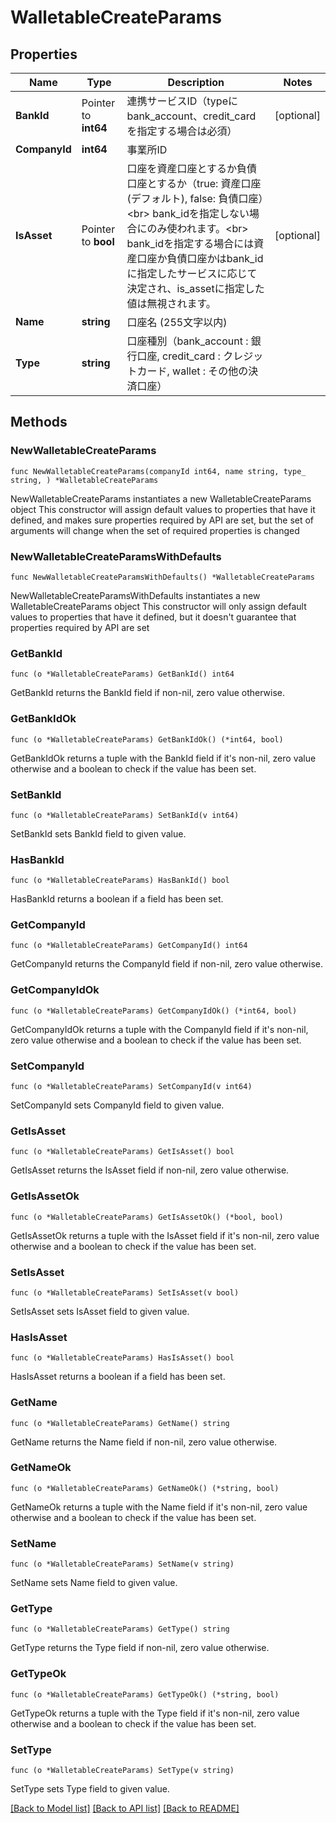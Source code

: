 # WalletableCreateParams

## Properties

Name | Type | Description | Notes
------------ | ------------- | ------------- | -------------
**BankId** | Pointer to **int64** | 連携サービスID（typeにbank_account、credit_cardを指定する場合は必須） | [optional] 
**CompanyId** | **int64** | 事業所ID | 
**IsAsset** | Pointer to **bool** | 口座を資産口座とするか負債口座とするか（true: 資産口座 (デフォルト), false: 負債口座）&lt;br&gt; bank_idを指定しない場合にのみ使われます。&lt;br&gt; bank_idを指定する場合には資産口座か負債口座かはbank_idに指定したサービスに応じて決定され、is_assetに指定した値は無視されます。  | [optional] 
**Name** | **string** | 口座名 (255文字以内) | 
**Type** | **string** | 口座種別（bank_account : 銀行口座, credit_card : クレジットカード, wallet : その他の決済口座） | 

## Methods

### NewWalletableCreateParams

`func NewWalletableCreateParams(companyId int64, name string, type_ string, ) *WalletableCreateParams`

NewWalletableCreateParams instantiates a new WalletableCreateParams object
This constructor will assign default values to properties that have it defined,
and makes sure properties required by API are set, but the set of arguments
will change when the set of required properties is changed

### NewWalletableCreateParamsWithDefaults

`func NewWalletableCreateParamsWithDefaults() *WalletableCreateParams`

NewWalletableCreateParamsWithDefaults instantiates a new WalletableCreateParams object
This constructor will only assign default values to properties that have it defined,
but it doesn't guarantee that properties required by API are set

### GetBankId

`func (o *WalletableCreateParams) GetBankId() int64`

GetBankId returns the BankId field if non-nil, zero value otherwise.

### GetBankIdOk

`func (o *WalletableCreateParams) GetBankIdOk() (*int64, bool)`

GetBankIdOk returns a tuple with the BankId field if it's non-nil, zero value otherwise
and a boolean to check if the value has been set.

### SetBankId

`func (o *WalletableCreateParams) SetBankId(v int64)`

SetBankId sets BankId field to given value.

### HasBankId

`func (o *WalletableCreateParams) HasBankId() bool`

HasBankId returns a boolean if a field has been set.

### GetCompanyId

`func (o *WalletableCreateParams) GetCompanyId() int64`

GetCompanyId returns the CompanyId field if non-nil, zero value otherwise.

### GetCompanyIdOk

`func (o *WalletableCreateParams) GetCompanyIdOk() (*int64, bool)`

GetCompanyIdOk returns a tuple with the CompanyId field if it's non-nil, zero value otherwise
and a boolean to check if the value has been set.

### SetCompanyId

`func (o *WalletableCreateParams) SetCompanyId(v int64)`

SetCompanyId sets CompanyId field to given value.


### GetIsAsset

`func (o *WalletableCreateParams) GetIsAsset() bool`

GetIsAsset returns the IsAsset field if non-nil, zero value otherwise.

### GetIsAssetOk

`func (o *WalletableCreateParams) GetIsAssetOk() (*bool, bool)`

GetIsAssetOk returns a tuple with the IsAsset field if it's non-nil, zero value otherwise
and a boolean to check if the value has been set.

### SetIsAsset

`func (o *WalletableCreateParams) SetIsAsset(v bool)`

SetIsAsset sets IsAsset field to given value.

### HasIsAsset

`func (o *WalletableCreateParams) HasIsAsset() bool`

HasIsAsset returns a boolean if a field has been set.

### GetName

`func (o *WalletableCreateParams) GetName() string`

GetName returns the Name field if non-nil, zero value otherwise.

### GetNameOk

`func (o *WalletableCreateParams) GetNameOk() (*string, bool)`

GetNameOk returns a tuple with the Name field if it's non-nil, zero value otherwise
and a boolean to check if the value has been set.

### SetName

`func (o *WalletableCreateParams) SetName(v string)`

SetName sets Name field to given value.


### GetType

`func (o *WalletableCreateParams) GetType() string`

GetType returns the Type field if non-nil, zero value otherwise.

### GetTypeOk

`func (o *WalletableCreateParams) GetTypeOk() (*string, bool)`

GetTypeOk returns a tuple with the Type field if it's non-nil, zero value otherwise
and a boolean to check if the value has been set.

### SetType

`func (o *WalletableCreateParams) SetType(v string)`

SetType sets Type field to given value.



[[Back to Model list]](../README.md#documentation-for-models) [[Back to API list]](../README.md#documentation-for-api-endpoints) [[Back to README]](../README.md)


